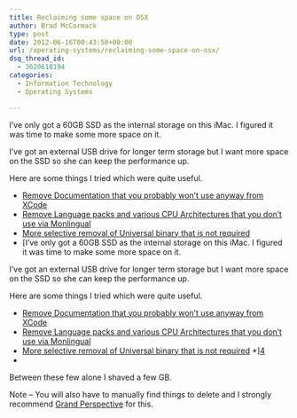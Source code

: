 ```yaml
---
title: Reclaiming some space on OSX
author: Brad McCormack
type: post
date: 2012-06-16T00:43:50+00:00
url: /operating-systems/reclaiming-some-space-on-osx/
dsq_thread_id:
  - 3620618194
categories:
  - Information Technology
  - Operating Systems

---
```

I&#8217;ve only got a 60GB SSD as the internal storage on this iMac. I figured it was time to make some more space on it.
  
I&#8217;ve got an external USB drive for longer term storage but I want more space on the SSD so she can keep the performance up.

Here are some things I tried which were quite useful.

  * [Remove Documentation that you probably won&#8217;t use anyway from XCode][1]
  * [Remove Language packs and various CPU Architectures that you don&#8217;t use via Monlingual][2]
  * [More selective removal of Universal binary that is not required][3]
  *  [I&#8217;ve only got a 60GB SSD as the internal storage on this iMac. I figured it was time to make some more space on it.
  
I&#8217;ve got an external USB drive for longer term storage but I want more space on the SSD so she can keep the performance up.

Here are some things I tried which were quite useful.

  * [Remove Documentation that you probably won&#8217;t use anyway from XCode][1]
  * [Remove Language packs and various CPU Architectures that you don&#8217;t use via Monlingual][2]
  * [More selective removal of Universal binary that is not required][3]
  *][4] 
  * 

Between these few alone I shaved a few GB.

Note &#8211; You will also have to manually find things to delete and I strongly recommend [Grand Perspective][5] for this.

 [1]: http://stackoverflow.com/questions/5860385/how-delete-documentation-ios-4-2-library-in-xcode-4
 [2]: http://monolingual.sourceforge.net/
 [3]: http://www.xslimmer.com/
 [4]: http://www.macupdate.com/app/mac/11582/onyx
 [5]: http://grandperspectiv.sourceforge.net/